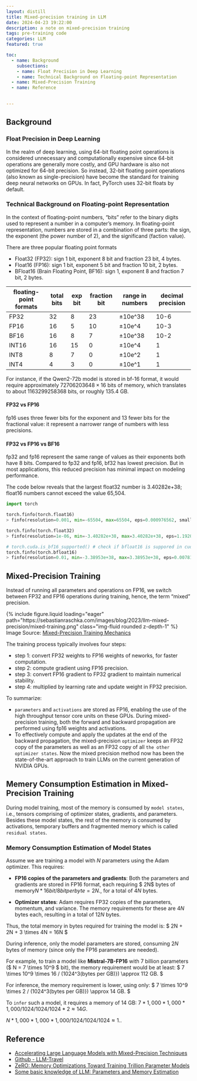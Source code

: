 ```yaml
---
layout: distill
title: Mixed-precision training in LLM
date: 2024-04-23 19:22:00
description: a note on mixed-precision training
tags: pre-training code 
categories: LLM
featured: true

toc:
  - name: Background
    subsections:
    - name: Float Precision in Deep Learning
    - name: Technical Background on Floating-point Representation
  - name: Mixed-Precision Training
  - name: Reference

  
---
```




## Background

### Float Precision in Deep Learning

<!--
When training deep neural networks on a GPU, we typically use a lower-than-maximum precision, namely, 32-bit floating point operations (in fact, PyTorch uses 32-bit floats by default). In contrast, in conventional scientific computing, we typically use 64-bit floats. In general, a larger number of bits corresponds to a higher precision, which lowers the chance of errors accumulating during computations. 
-->

In the realm of deep learning, using 64-bit floating point operations is considered unnecessary and computationally expensive since 64-bit operations are generally more costly, and GPU hardware is also not optimized for 64-bit precision. So instead, 32-bit floating point operations (also known as single-precision) have become the standard for training deep neural networks on GPUs. In fact, PyTorch uses 32-bit floats by default.


### Technical Background on Floating-point Representation

In the context of floating-point numbers, “bits” refer to the binary digits used to represent a number in a computer’s memory. In floating-point representation, numbers are stored in a combination of three parts: the sign, the exponent (the power number of 2), and the significand (faction value).


There are three popular floating point formats
- Float32 (FP32): sign 1 bit, exponent 8 bit and fraction 23 bit, 4 bytes.
- Float16 (FP16): sign 1 bit, exponent 5 bit and fraction 10 bit, 2 bytes.
- BFloat16 (Brain Floating Point, BF16): sign 1, exponent 8 and fraction 7 bit, 2 bytes.

| floating-point formats  | total bits   |  exp bit|  fraction bit  | range in numbers |  decimal precision  |
|-------------------------|--------------|---------|--------| ---------------------------|-------------------|
|  FP32                   | 32           |   8     |  23      |         ±10e^38 |    10-6       |
|  FP16                   | 16           |   5     |  10      |         ±10e^4 |    10-3      |
|  BF16                   | 16           |   8     |  7      |         ±10e^38 |    10-2       |
|  INT16                   | 16           |   15     |  0      |         ±10e^4 |    1       |
|  INT8                   | 8           |   7     |  0      |         ±10e^2 |    1       |
|  INT4                   | 4           |   3     |  0      |         ±10e^1 |    1       |

For instance, if the Qwen2-72b model is stored in bf-16 format, it would require approximately 
$72706203648 \times 16$ bits of memory, which translates to about $1163299258368$ bits, or roughly 135.4 GB.

#### FP32 vs FP16

fp16 uses three fewer bits for the exponent and 13 fewer bits for the fractional value: it represent a narrower range of numbers with less precisions.


#### FP32 vs FP16 vs BF16

fp32 and fp16 represent the same range of values as their exponents both have 8 bits. Compared to fp32 and fp16, bf32 has lowest precision. But in most applications, this reduced precision has minimal impact on modeling performance.

The code below reveals that the largest float32 number is 3.40282e+38; float16 numbers cannot exceed the value 65,504.

```python
import torch

torch.finfo(torch.float16)
> finfo(resolution=0.001, min=-65504, max=65504, eps=0.000976562, smallest_normal=6.10352e-05, tiny=6.10352e-05, dtype=float16)

torch.finfo(torch.float32)
> finfo(resolution=1e-06, min=-3.40282e+38, max=3.40282e+38, eps=1.19209e-07, smallest_normal=1.17549e-38, tiny=1.17549e-38, dtype=float32)

# torch.cuda.is_bf16_supported() # check if bfloat16 is suppored in cuda
torch.finfo(torch.bfloat16)
> finfo(resolution=0.01, min=-3.38953e+38, max=3.38953e+38, eps=0.0078125, smallest_normal=1.17549e-38, tiny=1.17549e-38, dtype=bfloat16)

```

## Mixed-Precision Training

Instead of running all parameters and operations on FP16, we switch between FP32 and FP16 operations during training, hence, the term “mixed” precision.


<div class="row mt-3">
    <div class="col-sm mt-3 mt-md-0">
        {% include figure.liquid loading="eager" path="https://sebastianraschka.com/images/blog/2023/llm-mixed-precision/mixed-training.png" class="img-fluid rounded z-depth-1" %}
    </div>
</div>
<div class="caption">
    Image Source: <a href="https://sebastianraschka.com/blog/2023/llm-mixed-precision-copy.html">Mixed-Precision Training Mechanics</a> 
</div>

The training process typically involves four steps:
- step 1: convert FP32 weights to FP16 weights of neworks, for faster computation.
- step 2: compute gradient using FP16 precision. 
- step 3: convert FP16 gradient to FP32 gradient to maintain numerical stability.
- step 4: multiplied by learning rate and update weight in FP32 precision.

To summarize:
- `parameters` and `activations` are stored as FP16, enabling the use of the high throughput tensor core units on these GPUs. During mixed-precision training, both the forward and backward propagation are performed using fp16 weights and activations.
- To effectively compute and apply the updates at the end of the backward propagation, the mixed-precision `optimizer` keeps an FP32 copy of the parameters as well as an FP32 copy of all `the other optimizer states`.
Now the mixed precision method now has been the state-of-the-art approach to train LLMs on the current generation of NVIDIA GPUs.

## Memery Consumption Estimation in Mixed-Precision Training

During model training, most of the memory is consumed by `model states`, i.e., tensors comprising of optimizer states, gradients, and parameters. Besides these model states, the rest of the memory is consumed by activations, temporary buffers and fragmented memory which is called `residual states`.


### Memory Consumption Estimation of Model States



Assume we are training a model with $N$ parameters using the Adam optimizer. This requires:

- **FP16 copies of the parameters and gradients**: Both the parameters and gradients are stored in FP16 format, each requiring $ 2N$ bytes of memory<d-footnote>$N * 16 bit / 8 bit per byte = 2N$.</d-footnote>, for a total of $4N$ bytes.
  
- **Optimizer states**: Adam requires FP32 copies of the parameters, momentum, and variance. The memory requirements for these are $4N$ bytes each, resulting in a total of $12N$ bytes.

Thus, the total memory in bytes required for training the model is:
$
2N + 2N  + 3 \times 4N  = 16N 
$

During inference, only the model parameters are stored, consuming $2N$ bytes of memory (since only the FP16 parameters are needed).

For example, to train a model like **Mistral-7B-FP16** with 7 billion parameters ($ N = 7 \times 10^9 $ bit), the memory requirement would be at least:
$
7 \times 10^9  \times 16 / (1024^3(bytes per GB)}) \approx 112 GB.
$

For inference, the memory requirement is lower, using only:
$
7 \times 10^9  \times 2 / (1024^3(bytes per GB)}) \approx 14 GB.
$



To `infer` such a model, it requires a memory of $14$ GB: $7 * 1,000 * 1,000 * 1,000 / 1024 / 1024 / 1024 * 2 \approx 14G$.

<d-footnote>$N * 1,000 * 1,000 * 1,000 / 1024 / 1024 / 1024 \approx 1$.</d-footnote>.

## Reference 

- [Accelerating Large Language Models with Mixed-Precision Techniques](https://sebastianraschka.com/blog/2023/llm-mixed-precision-copy.html)
- [Github - LLM-Travel](https://github.com/Glanvery/LLM-Travel)
- [ZeRO: Memory Optimizations Toward Training Trillion Parameter Models](https://arxiv.org/pdf/1910.02054v3)
- [Some basic knowledge of LLM: Parameters and Memory Estimation](https://medium.com/@baicenxiao/some-basic-knowledge-of-llm-parameters-and-memory-estimation-b25c713c3bd8)
